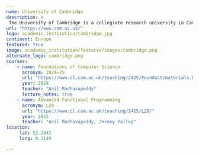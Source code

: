 ```yaml
---
name: University of Cambridge
description: >
 The University of Cambridge is a collegiate research university in Cambridge, United Kingdom. 
url: "https://www.cam.ac.uk/"
logo: academic_institution/cambridge.jpg
continent: Europe
featured: true
image: academic_institution/featured/images/cambridge.png
alternate_logo: cambridge.png
courses:
    - name: Foundations of Computer Science 
      acronym: 2024–25
      url: "https://www.cl.cam.ac.uk/teaching/2425/FoundsCS/materials.html"
      year: 2024
      teacher: "Anil Madhavapeddy"
      lecture_notes: true
    - name: Advanced Functional Programming 
      acronym: L28
      url: "https://www.cl.cam.ac.uk/teaching/1415/L28/"
      year: 2015
      teacher: "Anil Madhavapeddy, Jeremy Yallop"
location:
     lat: 52.2043
     long: 0.1149
   
---
```

